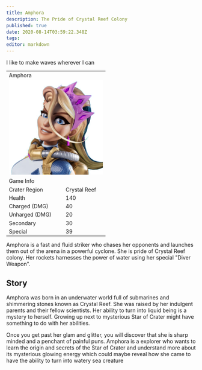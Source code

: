 ```yaml
---
title: Amphora
description: The Pride of Crystal Reef Colony
published: true
date: 2020-08-14T03:59:22.348Z
tags: 
editor: markdown
---
```


<div class="title-quote">I like to make waves wherever I can</div>
<div>
  <table class="infobox character">
    <tbody>
      <tr><td class="group charname" colspan="2">Amphora</td></tr>
      <tr class="charimg"><td colspan="2"><img src="/amph-transparent.png" alt="ra-characters-amphora.jpg" width="250px"></td></tr>
      <tr><td class="group" colspan="2">Game Info</td></tr>
      <tr class="charbody"><td class="charkey">Crater Region</td><td class="charvalue">Crystal Reef</td></tr>
      <tr class="charbody"><td class="charkey">Health</td><td class="charvalue">140</td></tr>
      <tr class="charbody"><td class="charkey">Charged (DMG)</td><td class="charvalue">40</td></tr>
      <tr class="charbody"><td class="charkey">Unharged (DMG)</td><td class="charvalue">20</td></tr>
      <tr class="charbody"><td class="charkey">Secondary</td><td class="charvalue">30</td></tr>
      <tr class="charbody"><td class="charkey">Special</td><td class="charvalue">39</td></tr>
    </tbody>
  </table>
</div>
<div>
  <p>Amphora is a fast and fluid striker who chases her opponents and launches them out of the arena in a powerful cyclone. She is pride of Crystal Reef colony. Her rockets harnesses the power of water using her special "Diver Weapon".</p>
</div>
<div>
  <h2>Story</h2>
  <p>Amphora was born in an underwater world full of submarines and shimmering stones known as Crystal Reef. She was raised by her indulgent parents and their fellow scientists. Her ability to turn into liquid being is a mystery to herself. Growing up next to mysterious Star of Crater might have something to do with her abilities.</p>
  <p>Once you get past her glam and glitter, you will discover that she is sharp minded and a penchant of painful puns. Amphora is a explorer who wants to learn the origin and secrets of the Star of Crater and understand more about its mysterious glowing energy which could maybe reveal how she came to have the ability to turn into watery sea creature</p>
</div>
